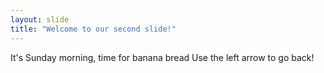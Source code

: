 ```yaml
---
layout: slide
title: "Welcome to our second slide!"
---
```

It's Sunday morning, time for banana bread
Use the left arrow to go back!
